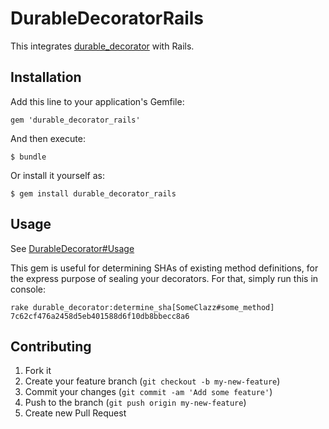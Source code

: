 # DurableDecoratorRails

This integrates [durable_decorator](https://github.com/jumph4x/durable_decorator) with Rails.

## Installation

Add this line to your application's Gemfile:

    gem 'durable_decorator_rails'

And then execute:

    $ bundle

Or install it yourself as:

    $ gem install durable_decorator_rails

## Usage

See [DurableDecorator#Usage](https://github.com/jumph4x/durable_decorator#usage)

This gem is useful for determining SHAs of existing method definitions, for the express purpose of sealing your decorators. For that, simply run this in console:

```shell
rake durable_decorator:determine_sha[SomeClazz#some_method]
7c62cf476a2458d5eb401588d6f10db8bbecc8a6
```

## Contributing

1. Fork it
2. Create your feature branch (`git checkout -b my-new-feature`)
3. Commit your changes (`git commit -am 'Add some feature'`)
4. Push to the branch (`git push origin my-new-feature`)
5. Create new Pull Request
